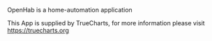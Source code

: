 OpenHab is a home-automation application

This App is supplied by TrueCharts, for more information please visit https://truecharts.org

